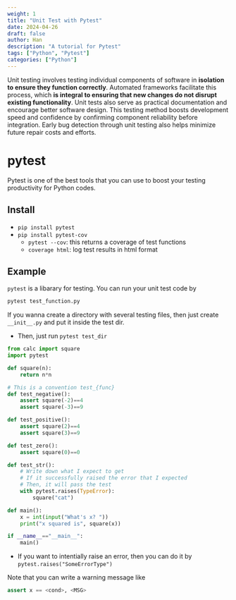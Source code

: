 ```yaml
---
weight: 1
title: "Unit Test with Pytest"
date: 2024-04-26
draft: false
author: Han
description: "A tutorial for Pytest"
tags: ["Python", "Pytest"]
categories: ["Python"]
---
```


Unit testing involves testing individual components of software in __isolation to ensure they function correctly__. Automated frameworks facilitate this process, which __is integral to ensuring that new changes do not disrupt existing functionality__. Unit tests also serve as practical documentation and encourage better software design. This testing method boosts development speed and confidence by confirming component reliability before integration. Early bug detection through unit testing also helps minimize future repair costs and efforts.

# pytest

Pytest is one of the best tools that you can use to boost your testing productivity for Python codes.
## Install
- `pip install pytest`
- `pip install pytest-cov`
	- `pytest --cov`: this returns a coverage of test functions 
	- `coverage html`: log test results in html format


## Example

`pytest` is a libarary for testing.  You can run your unit test code by
```sh
pytest test_function.py
```

If you wanna create a directory with several testing files, then just create `__init__.py` and put it inside the test dir. 
- Then, just run `pytest test_dir` 


```python
from calc import square
import pytest

def square(n):
    return n*n

# This is a convention test_{func}
def test_negative():
    assert square(-2)==4
    assert square(-3)==9

def test_positive():
    assert square(2)==4
    assert square(3)==9

def test_zero():
    assert square(0)==0

def test_str():
    # Write down what I expect to get 
    # If it successfully raised the error that I expected
    # Then, it will pass the test
    with pytest.raises(TypeError):
        square("cat")

def main():
    x = int(input("What's x? "))
    print("x squared is", square(x))

if __name__=="__main__":
    main()
```
- If you want to intentially raise an error, then you can do it by `pytest.raises("SomeErrorType")`

Note that you can write a warning message like  
```python
assert x == <cond>, <MSG>
```

